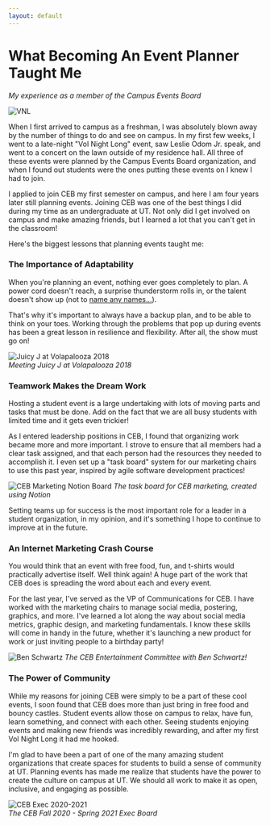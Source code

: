 ```yaml
---
layout: default
---
```

# What Becoming An Event Planner Taught Me

*My experience as a member of the Campus Events Board*

![VNL](/chp-eportfolio/img/vnl.jpg)

When I first arrived to campus as a freshman, I was absolutely blown away by the number of things to do and see on campus. In my first few weeks, I went to a late-night "Vol Night Long" event, saw Leslie Odom Jr. speak, and went to a concert on the lawn outside of my residence hall. All three of these events were planned by the Campus Events Board organization, and when I found out students were the ones putting these events on I knew I had to join.

I applied to join CEB my first semester on campus, and here I am four years later still planning events. Joining CEB was one of the best things I did during my time as an undergraduate at UT. Not only did I get involved on campus and make amazing friends, but I learned a lot that you can't get in the classroom!

Here's the biggest lessons that planning events taught me:

### The Importance of Adaptability

When you're planning an event, nothing ever goes completely to plan. A power cord doesn't reach, a surprise thunderstorm rolls in, or the talent doesn't show up (not to [name any names...](https://open.spotify.com/artist/2cFrymmkijnjDg9SS92EPM)).

That's why it's important to always have a backup plan, and to be able to think on your toes. Working through the problems that pop up during events has been a great lesson in resilience and flexibility. After all, the show must go on!

![Juicy J at Volapalooza 2018](/chp-eportfolio/img/juicy-j.jpg)  
*Meeting Juicy J at Volapalooza 2018*

### Teamwork Makes the Dream Work
Hosting a student event is a large undertaking with lots of moving parts and tasks that must be done. Add on the fact that we are all busy students with limited time and it gets even trickier!

As I entered leadership positions in CEB, I found that organizing work became more and more important. I strove to ensure that all members had a clear task assigned, and that each person had the resources they needed to accomplish it. I even set up a "task board" system for our marketing chairs to use this past year, inspired by agile software development practices!

![CEB Marketing Notion Board](/chp-eportfolio/img/ceb-notion.jpg)
*The task board for CEB marketing, created using Notion*

Setting teams up for success is the most important role for a leader in a student organization, in my opinion, and it's something I hope to continue to improve at in the future.

### An Internet Marketing Crash Course
You would think that an event with free food, fun, and t-shirts would practically advertise itself. Well think again! A huge part of the work that CEB does is spreading the word about each and every event.

For the last year, I've served as the VP of Communications for CEB. I have worked with the marketing chairs to manage social media, postering, graphics, and more. I've learned a lot along the way about social media metrics, graphic design, and marketing fundamentals. I know these skills will come in handy in the future, whether it's launching a new product for work or just inviting people to a birthday party! 

![Ben Schwartz](/chp-eportfolio/img/ben-schwartz.jpg)
*The CEB Entertainment Committee with Ben Schwartz!*

### The Power of Community
While my reasons for joining CEB were simply to be a part of these cool events, I soon found that CEB does more than just bring in free food and bouncy castles. Student events allow those on campus to relax, have fun, learn something, and connect with each other. Seeing students enjoying events and making new friends was incredibly rewarding, and after my first Vol Night Long it had me hooked.

I'm glad to have been a part of one of the many amazing student organizations that create spaces for students to build a sense of community at UT. Planning events has made me realize that students have the power to create the culture on campus at UT. We should all work to make it as open, inclusive, and engaging as possible.

![CEB Exec 2020-2021](/chp-eportfolio/img/ceb-exec.jpg)  
*The CEB Fall 2020 - Spring 2021 Exec Board*
